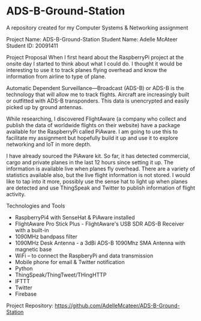 # ADS-B-Ground-Station
A repository created for my Computer Systems &amp; Networking assignment 

Project Name: ADS-B-Ground-Station
Student Name: Adelle McAteer
Student ID: 20091411

Project Proposal
When I first heard about the RaspberryPi project at the onsite day I started to think about what I
could do. I thought it would be interesting to use it to track planes flying overhead and know the
information from airline to type of plane.

Automatic Dependent Surveillance—Broadcast (ADS-B) or ADS-B is the technology that will allow
me to track flights. Aircraft are increasingly built or outfitted with ADS-B transponders. This data is
unencrypted and easily picked up by ground antennas.

While researching, I discovered FlightAware (a company who collect and publish the data of
worldwide flights on their website) have a package available for the RaspberryPi called PiAware.
I am going to use this to facilitate my assignment but hopefully build it up and use it to explore
networking and IoT in more depth.

I have already sourced the PiAware kit. So far, it has detected commercial, cargo and private
planes in the last 12 hours since setting it up. The information is available live when planes fly
overhead. There are a variety of statistics available also, but the live flight information is not
stored. I would like to tap into it more, possibly use the sense hat to light up when planes are
detected and use ThingSpeak and Twitter to publish information of flight activity.

Technologies and Tools
- RaspberryPi4 with SenseHat & PiAware installed 
- FlightAware Pro Stick Plus - FlightAware's USB SDR ADS-B Receiver with a built-in
- 1090MHz bandpass filter
- 1090MHz Desk Antenna - a 3dBi ADS-B 1090Mhz SMA Antenna with magnetic base
- WiFi – to connect the RaspberyPi and data transmission
- Mobile phone for email & Twitter notification
- Python
- ThingSpeak/ThingTweet/THingHTTP
- IFTTT
- Twitter
- Firebase

Project Repository: https://github.com/AdelleMcateer/ADS-B-Ground-Station
